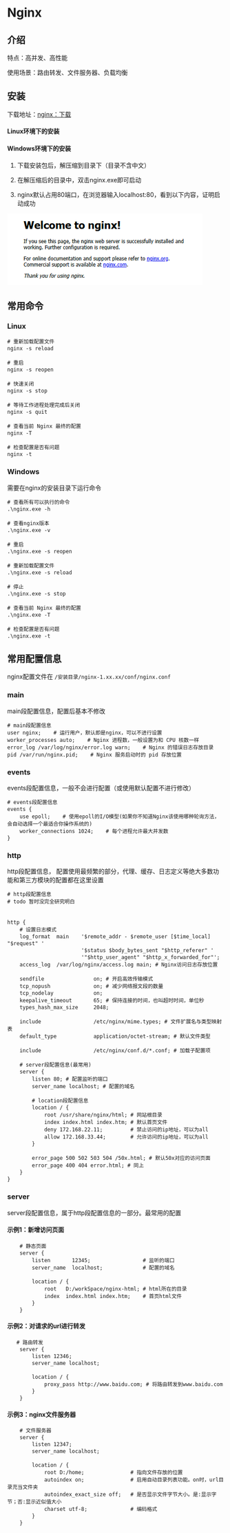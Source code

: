 # Nginx

## 介绍

特点：高并发、高性能

使用场景：路由转发、文件服务器、负载均衡

## 安装

下载地址：[nginx：下载](https://nginx.org/en/download.html)



#### Linux环境下的安装



#### Windows环境下的安装

1. 下载安装包后，解压缩到目录下（目录不含中文）

2. 在解压缩后的目录中，双击nginx.exe即可启动

3. nginx默认占用80端口，在浏览器输入localhost:80，看到以下内容，证明启动成功

![welcome](tool_img/nginx-welcome.png)

## 常用命令

### Linux

```shell
# 重新加载配置⽂件
nginx -s reload

# 重启
nginx -s reopen 

# 快速关闭
nginx -s stop

# 等待⼯作进程处理完成后关闭
nginx -s quit

# 查看当前 Nginx 最终的配置
nginx -T 

# 检查配置是否有问题
nginx -t 
```



### Windows

需要在nginx的安装目录下运行命令

```shell
# 查看所有可以执行的命令
.\nginx.exe -h

# 查看nginx版本
.\nginx.exe -v

# 重启
.\nginx.exe -s reopen

# 重新加载配置文件
.\nginx.exe -s reload

# 停止
.\nginx.exe -s stop

# 查看当前 Nginx 最终的配置
.\nginx.exe -T 

# 检查配置是否有问题
.\nginx.exe -t 
```



## 常用配置信息

nginx配置文件在 `/安装目录/nginx-1.xx.xx/conf/nginx.conf`

### main

main段配置信息，配置后基本不修改

```shell
# main段配置信息
user nginx;    # 运⾏⽤户，默认即是nginx，可以不进⾏设置
worker_processes auto;    # Nginx 进程数，⼀般设置为和 CPU 核数⼀样
error_log /var/log/nginx/error.log warn;    # Nginx 的错误⽇志存放⽬录
pid /var/run/nginx.pid;    # Nginx 服务启动时的 pid 存放位置
```



### events

events段配置信息，一般不会进行配置（或使用默认配置不进行修改）

```shell
# events段配置信息
events {
    use epoll;    # 使⽤epoll的I/O模型(如果你不知道Nginx该使⽤哪种轮询⽅法，会⾃动选择⼀个最适合你操作系统的)
    worker_connections 1024;    # 每个进程允许最⼤并发数
}
```



### http

http段配置信息， 配置使用最频繁的部分，代理、缓存、日志定义等绝大多数功能和第三方模块的配置都在这里设置

```shell
# http段配置信息
# todo 暂时没完全研究明白


http {
    # 设置⽇志模式
    log_format	main 	'$remote_addr - $remote_user [$time_local] "$request" '
                    	'$status $body_bytes_sent "$http_referer" '
                    	'"$http_user_agent" "$http_x_forwarded_for"';
    access_log	/var/log/nginx/access.log main; # Nginx访问⽇志存放位置
    
    sendfile				on; # 开启⾼效传输模式
    tcp_nopush				on; # 减少⽹络报⽂段的数量
    tcp_nodelay				on;
    keepalive_timeout		65; # 保持连接的时间，也叫超时时间，单位秒
    types_hash_max_size		2048;

    include					/etc/nginx/mime.types; # ⽂件扩展名与类型映射表
    default_type			application/octet-stream; # 默认⽂件类型
    
    include 				/etc/nginx/conf.d/*.conf; # 加载⼦配置项

    # server段配置信息(最常用)
    server {
        listen 80; # 配置监听的端⼝
        server_name localhost; # 配置的域名

        # location段配置信息
        location / {
            root /usr/share/nginx/html; # ⽹站根⽬录
            index index.html index.htm; # 默认⾸⻚⽂件
            deny 172.168.22.11;			# 禁⽌访问的ip地址，可以为all
            allow 172.168.33.44;		# 允许访问的ip地址，可以为all
        }

        error_page 500 502 503 504 /50x.html; # 默认50x对应的访问⻚⾯
        error_page 400 404 error.html; # 同上
    }
}

```

### server

server段配置信息，属于http段配置信息的一部分。最常用的配置

#### 示例1：新增访问页面

```shell
    # 静态页面
    server {
        listen       12345;					# 监听的端口
        server_name  localhost;				# 配置的域名
        
        location / {
            root   D:/workSpace/nginx-html; # html所在的目录
            index  index.html index.htm;	# 首页html文件
        }
    }
```



#### 示例2：对请求的url进行转发

```shell
   # 路由转发
    server {
        listen 12346;
        server_name localhost;

        location / {
            proxy_pass http://www.baidu.com; # 将路由转发到www.baidu.com
        }
    }
```



#### 示例3：nginx文件服务器

```shell
    # 文件服务器
    server {
        listen 12347;
        server_name localhost;

        location / {
            root D:/home;				# 指向文件存放的位置
            autoindex on;				# 启用自动目录列表功能。on时，url目录充当文件夹
            autoindex_exact_size off;	# 是否显示文件字节大小。是:显示字节；否:显示近似值大小
            charset utf-8;				# 编码格式
        }
    }
```

